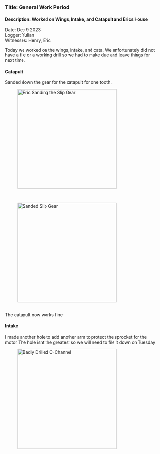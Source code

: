 ### Title: General Work Period 
#### Description: Worked on Wings, Intake, and Catapult and Erics House
Date: Dec 9 2023<br>
Logger: Yulian<br>
Witnesses: Henry, Eric<br>

Today we worked on the wings, intake, and cata.
We unfortunately did not have a file or a working drill so we had to make due and leave things for next time. 
#### Catapult
Sanded down the gear for the catapult for one tooth. <br>
<figure>
    <img src="" width = auto height = "325"
         alt="Eric Sanding the Slip Gear">
</figure>
<br>
<figure>
    <img src="" width = auto height = "325"
         alt="Sanded Slip Gear">
</figure>
<br>
The catapult now works fine <br>

#### Intake
I made another hole to add another arm to protect the sprocket for the motor
The hole isnt the greatest so we will need to file it down on Tuesday
<figure>
    <img src="" width = auto height = "325"
         alt="Badly Drilled C-Channel">
</figure>
<br>
